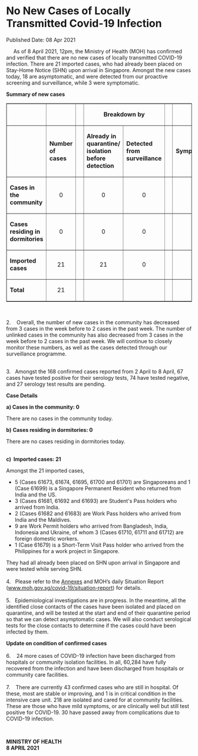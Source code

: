 <html>
    <meta http-equiv="Content-Type" content="text/html; charset=utf-8"/>
    <meta charset="utf-8"/>
    <title>No New Cases of Locally Transmitted Covid-19 Infection</title>
    <body><h1>No New Cases of Locally Transmitted Covid-19 Infection</h1>
    <p>Published Date: 08 Apr 2021</p> <p>&nbsp; &nbsp; &nbsp;As of 8 April 2021, 12pm, the Ministry of Health (MOH) has confirmed and verified that there are no new cases of locally transmitted COVID-19 infection. There are 21 imported cases, who had already been placed on Stay-Home Notice (SHN) upon arrival in Singapore. Amongst the new cases today, 18 are asymptomatic, and were detected from our proactive screening and surveillance, while 3 were symptomatic.&nbsp; </p> <p><strong>Summary of new cases</strong></p> <table border="1" cellspacing="0" cellpadding="0" width="605"> <tbody><tr> <td width="129"> <p align="right">&nbsp;</p> </td> <td width="60"> <p>&nbsp;</p> </td> <td width="16" valign="top"> <p>&nbsp;</p> </td> <td width="192" colspan="2"> <p align="center"><strong>Breakdown by</strong></p> </td> <td width="16" valign="top"> <p>&nbsp;</p> </td> <td width="192" colspan="2"> <p align="center"><strong>Breakdown by</strong></p> </td> </tr> <tr> <td width="129"> <p align="right">&nbsp;</p> </td> <td width="60"> <p><strong>Number of cases</strong></p> </td> <td width="16" valign="top"> <p>&nbsp;</p> </td> <td width="96"> <p><strong>Already in quarantine/ isolation before detection</strong></p> </td> <td width="96"> <p><strong>Detected from surveillance</strong></p> </td> <td width="16" valign="top"> <p>&nbsp;</p> </td> <td width="96"> <p><strong>Symptomatic</strong></p> </td> <td width="96"> <p><strong>Asymptomatic</strong></p> </td> </tr> <tr> <td width="129"> <p><strong>Cases in the community</strong></p> </td> <td width="60"> <p align="center">0</p> </td> <td width="16" valign="top"> <p align="center">&nbsp;</p> </td> <td width="96"> <p align="center">0</p> </td> <td width="96"> <p align="center">0</p> </td> <td width="16" valign="top"> <p align="center">&nbsp;</p> </td> <td width="96"> <p align="center">0</p> </td> <td width="96"> <p align="center">0</p> </td> </tr> <tr> <td width="129"> <p><strong>Cases residing in dormitories</strong></p> </td> <td width="60"> <p align="center">0</p> </td> <td width="16" valign="top"> <p align="center">&nbsp;</p> </td> <td width="96"> <p align="center">0</p> </td> <td width="96"> <p align="center">0</p> </td> <td width="16" valign="top"> <p align="center">&nbsp;</p> </td> <td width="96"> <p align="center">0</p> </td> <td width="96"> <p align="center">0</p> </td> </tr> <tr> <td width="129"> <p><strong>Imported cases</strong></p> </td> <td width="60"> <p align="center">21</p> </td> <td width="16" valign="top"> <p align="center">&nbsp;</p> </td> <td width="96"> <p align="center">21</p> </td> <td width="96"> <p align="center">0</p> </td> <td width="16" valign="top"> <p align="center">&nbsp;</p> </td> <td width="96"> <p align="center">3</p> </td> <td width="96"> <p align="center">18</p> </td> </tr> <tr> <td width="129"> <p><strong>Total</strong></p> </td> <td width="60"> <p align="center">21</p> </td> <td width="16" valign="top"> <p align="center">&nbsp;</p> </td> <td width="96"> <p align="center">&nbsp;</p> </td> <td width="96"> <p align="center">&nbsp;</p> </td> <td width="16" valign="top"> <p align="center">&nbsp;</p> </td> <td width="96"> <p align="center">&nbsp;</p> </td> <td width="96"> <p align="center">&nbsp;</p> </td> </tr> </tbody></table> <p>&nbsp;</p> <p>2.&nbsp; &nbsp; Overall, the number of new cases in the community has decreased from 3 cases in the week before to 2 cases in the past week. The number of unlinked cases in the community has also decreased from 3 cases in the week before to 2 cases in the past week.&nbsp;We will continue to closely monitor these numbers, as well as the cases detected through our surveillance programme.<p><br>3.&nbsp; &nbsp;Amongst the 168 confirmed cases reported from 2 April to 8 April, 67 cases have tested positive for their serology tests, 74 have tested negative, and 27 serology test results are pending.</p></p><p><p><strong>Case Details</strong></p></p><p><strong>a) Cases in the community: 0</strong></p><p><p>There are no cases in the community today. </p><p><strong>b)</strong>&nbsp;<strong>Cases residing in dormitories: 0</strong></p><div>There are no cases residing in dormitories today.<br></div><p><br><strong>c)&nbsp;&nbsp;</strong><strong>Imported cases: 21</strong></p></p><p><p>Amongst the 21 imported cases,</p></p> <ul><li>5 (Cases 61673, 61674, 61695, 61700 and 61701) are Singaporeans and 1 (Case 61699) is a Singapore Permanent Resident who returned from India and the US.</li><li>3 (Cases 61681, 61692 and 61693) are Student's Pass holders who arrived from India. </li><li>2 (Cases 61682 and 61683) are Work Pass holders who arrived from India and the Maldives.</li><li>9 are Work Permit holders who arrived from Bangladesh, India, Indonesia and Ukraine, of whom 3 (Cases 61710, 61711 and 61712) are foreign domestic workers.</li><li>1 (Case 61679) is a Short-Term Visit Pass holder who arrived from the Philippines for a work project in Singapore.</li></ul><p>They had all already been placed on SHN upon arrival in Singapore and were tested while serving SHN. <br><br>4.&nbsp; &nbsp;Please refer to the <a href="/docs/librariesprovider5/default-document-library/annexesc8a5592e87e64dc78578e286bae1025e.pdf?sfvrsn=ad4314b7_0" title="Annexes">Annexes</a>&nbsp;and MOH’s daily Situation Report (<a href="http://www.moh.gov.sg/covid-19/situation-report">www.moh.gov.sg/covid-19/situation-report</a>) for details. <br><br>5.&nbsp; &nbsp;Epidemiological investigations are in progress. In the meantime, all the identified close contacts of the cases have been isolated and placed on quarantine, and will be tested at the start and end of their quarantine period so that we can detect asymptomatic cases. We will also conduct serological tests for the close contacts to determine if the cases could have been infected by them.</p><p><p><strong></strong><strong>Update on condition of confirmed cases&nbsp;<br><br></strong>6.&nbsp; &nbsp; 24 more cases of COVID-19 infection have been discharged from hospitals or community isolation facilities. In all, 60,284 have fully recovered from the infection and have been discharged from hospitals or community care facilities. <br><br>7.&nbsp; &nbsp; There are currently 43 confirmed cases who are still in hospital. Of these, most are stable or improving, and 1 is in critical condition in the intensive care unit. 218 are isolated and cared for at community facilities. These are those who have mild symptoms, or are clinically well but still test positive for COVID-19. 30 have passed away from complications due to COVID-19 infection.</p></p> <p>&nbsp;</p> <div> <p><strong>MINISTRY OF HEALTH<br></strong><strong>8 APRIL 2021</strong></p> </div></body>
</html>